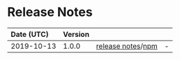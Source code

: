 # Release Notes

| Date (UTC) | Version |  |  |
| :-- | :-- | :--: | :-- |
2019-10-13 | 1.0.0 | [release notes](v1.0.0/README.md)/[npm](https://www.npmjs.com/package/@dagonmetric/ng-log-firebase-analytics/v/1.0.0) | - |
